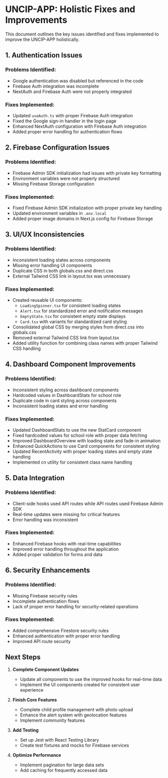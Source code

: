 # UNCIP-APP: Holistic Fixes and Improvements

This document outlines the key issues identified and fixes implemented to improve the UNCIP-APP holistically.

## 1. Authentication Issues

### Problems Identified:
- Google authentication was disabled but referenced in the code
- Firebase Auth integration was incomplete
- NextAuth and Firebase Auth were not properly integrated

### Fixes Implemented:
- Updated `useAuth.ts` with proper Firebase Auth integration
- Fixed the Google sign-in handler in the login page
- Enhanced NextAuth configuration with Firebase Auth integration
- Added proper error handling for authentication flows

## 2. Firebase Configuration Issues

### Problems Identified:
- Firebase Admin SDK initialization had issues with private key formatting
- Environment variables were not properly structured
- Missing Firebase Storage configuration

### Fixes Implemented:
- Fixed Firebase Admin SDK initialization with proper private key handling
- Updated environment variables in `.env.local`
- Added proper image domains in Next.js config for Firebase Storage

## 3. UI/UX Inconsistencies

### Problems Identified:
- Inconsistent loading states across components
- Missing error handling UI components
- Duplicate CSS in both globals.css and direct.css
- External Tailwind CSS link in layout.tsx was unnecessary

### Fixes Implemented:
- Created reusable UI components:
  - `LoadingSpinner.tsx` for consistent loading states
  - `Alert.tsx` for standardized error and notification messages
  - `EmptyState.tsx` for consistent empty state displays
  - `Card.tsx` with variants for standardized card styling
- Consolidated global CSS by merging styles from direct.css into globals.css
- Removed external Tailwind CSS link from layout.tsx
- Added utility function for combining class names with proper Tailwind CSS handling

## 4. Dashboard Component Improvements

### Problems Identified:
- Inconsistent styling across dashboard components
- Hardcoded values in DashboardStats for school role
- Duplicate code in card styling across components
- Inconsistent loading states and error handling

### Fixes Implemented:
- Updated DashboardStats to use the new StatCard component
- Fixed hardcoded values for school role with proper data fetching
- Improved DashboardOverview with loading state and fade-in animation
- Enhanced QuickActions to use Card components for consistent styling
- Updated RecentActivity with proper loading states and empty state handling
- Implemented cn utility for consistent class name handling

## 5. Data Integration

### Problems Identified:
- Client-side hooks used API routes while API routes used Firebase Admin SDK
- Real-time updates were missing for critical features
- Error handling was inconsistent

### Fixes Implemented:
- Enhanced Firebase hooks with real-time capabilities
- Improved error handling throughout the application
- Added proper validation for forms and data

## 6. Security Enhancements

### Problems Identified:
- Missing Firebase security rules
- Incomplete authentication flows
- Lack of proper error handling for security-related operations

### Fixes Implemented:
- Added comprehensive Firestore security rules
- Enhanced authentication with proper error handling
- Improved API route security

## Next Steps

1. **Complete Component Updates**
   - Update all components to use the improved hooks for real-time data
   - Implement the UI components created for consistent user experience

2. **Finish Core Features**
   - Complete child profile management with photo upload
   - Enhance the alert system with geolocation features
   - Implement community features

3. **Add Testing**
   - Set up Jest with React Testing Library
   - Create test fixtures and mocks for Firebase services

4. **Optimize Performance**
   - Implement pagination for large data sets
   - Add caching for frequently accessed data